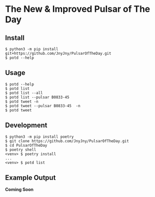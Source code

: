 # The New & Improved Pulsar of The Day

## Install

``` console
$ python3 -m pip install git+https://github.com/JnyJny/PulsarOfTheDay.git
$ potd --help
```

## Usage

``` console
$ potd --help
$ potd list
$ potd list --all
$ potd list --pulsar B0833-45 
$ potd tweet -n 
$ potd tweet --pulsar B0833-45  -n
$ potd tweet 
```

## Development

```console
$ python3 -m pip install poetry
$ git clone https://github.com/JnyJny/PulsarOfTheDay.git
$ cd PulsarOfTheDay
$ poetry shell
<venv> $ poetry install
...
<venv> $ potd list
```

## Example Output

__Coming Soon__
